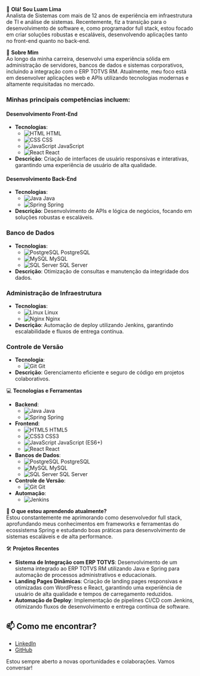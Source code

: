 👋 **Olá! Sou Luam Lima**  
Analista de Sistemas com mais de 12 anos de experiência em infraestrutura de TI e análise de sistemas. Recentemente, fiz a transição para o desenvolvimento de software e, como programador full stack, estou focado em criar soluções robustas e escaláveis, desenvolvendo aplicações tanto no front-end quanto no back-end.

🚀 **Sobre Mim**  
Ao longo da minha carreira, desenvolvi uma experiência sólida em administração de servidores, bancos de dados e sistemas corporativos, incluindo a integração com o ERP TOTVS RM. Atualmente, meu foco está em desenvolver aplicações web e APIs utilizando tecnologias modernas e altamente requisitadas no mercado.

### Minhas principais competências incluem:

#### Desenvolvimento Front-End
- **Tecnologias**: 
  - ![HTML](https://img.icons8.com/color/48/000000/html-5.png) HTML
  - ![CSS](https://img.icons8.com/color/48/000000/css3.png) CSS
  - ![JavaScript](https://img.icons8.com/color/48/000000/javascript.png) JavaScript
  - ![React](https://img.icons8.com/color/48/000000/react-native.png) React
- **Descrição**: Criação de interfaces de usuário responsivas e interativas, garantindo uma experiência de usuário de alta qualidade.

#### Desenvolvimento Back-End
- **Tecnologias**: 
  - ![Java](https://img.icons8.com/color/48/000000/java-coffee-cup-logo.png) Java
  - ![Spring](https://img.icons8.com/color/48/000000/spring-logo.png) Spring
- **Descrição**: Desenvolvimento de APIs e lógica de negócios, focando em soluções robustas e escaláveis.

### Banco de Dados
- **Tecnologias**: 
  - ![PostgreSQL](https://img.icons8.com/color/48/000000/postgreesql.png) PostgreSQL
  - ![MySQL](https://img.icons8.com/color/48/000000/mysql-logo.png) MySQL
  - ![SQL Server](https://img.icons8.com/color/48/000000/microsoft-sql-server.png) SQL Server
- **Descrição**: Otimização de consultas e manutenção da integridade dos dados.

### Administração de Infraestrutura
- **Tecnologias**: 
  - ![Linux](https://img.icons8.com/color/48/000000/linux.png) Linux
  - ![Nginx](https://img.icons8.com/color/48/000000/nginx.png) Nginx
- **Descrição**: Automação de deploy utilizando Jenkins, garantindo escalabilidade e fluxos de entrega contínua.

### Controle de Versão
- **Tecnologia**: 
  - ![Git](https://img.icons8.com/color/48/000000/git.png) Git
- **Descrição**: Gerenciamento eficiente e seguro de código em projetos colaborativos.

💻 **Tecnologias e Ferramentas**
- **Backend**: 
  - ![Java](https://img.icons8.com/color/48/000000/java-coffee-cup-logo.png) Java
  - ![Spring](https://img.icons8.com/color/48/000000/spring-logo.png) Spring
- **Frontend**: 
  - ![HTML5](https://img.icons8.com/color/48/000000/html-5.png) HTML5
  - ![CSS3](https://img.icons8.com/color/48/000000/css3.png) CSS3
  - ![JavaScript](https://img.icons8.com/color/48/000000/javascript.png) JavaScript (ES6+)
  - ![React](https://img.icons8.com/color/48/000000/react-native.png) React
- **Bancos de Dados**: 
  - ![PostgreSQL](https://img.icons8.com/color/48/000000/postgreesql.png) PostgreSQL
  - ![MySQL](https://img.icons8.com/color/48/000000/mysql-logo.png) MySQL
  - ![SQL Server](https://img.icons8.com/color/48/000000/microsoft-sql-server.png) SQL Server
- **Controle de Versão**: 
  - ![Git](https://img.icons8.com/color/48/000000/git.png) Git
- **Automação**: 
  - ![Jenkins](https://img.icons8.com/color/48/000000/jenkins.png)

🌱 **O que estou aprendendo atualmente?**  
Estou constantemente me aprimorando como desenvolvedor full stack, aprofundando meus conhecimentos em frameworks e ferramentas do ecossistema Spring e estudando boas práticas para desenvolvimento de sistemas escaláveis e de alta performance.

🛠️ **Projetos Recentes**
- **Sistema de Integração com ERP TOTVS**: Desenvolvimento de um sistema integrado ao ERP TOTVS RM utilizando Java e Spring para automação de processos administrativos e educacionais.
- **Landing Pages Dinâmicas**: Criação de landing pages responsivas e otimizadas com WordPress e React, garantindo uma experiência de usuário de alta qualidade e tempos de carregamento reduzidos.
- **Automação de Deploy**: Implementação de pipelines CI/CD com Jenkins, otimizando fluxos de desenvolvimento e entrega contínua de software.



## 📫 Como me encontrar?

- [LinkedIn](https://www.linkedin.com/in/luam-lima/)
- [GitHub](https://github.com/luamlima)

Estou sempre aberto a novas oportunidades e colaborações. Vamos conversar!
